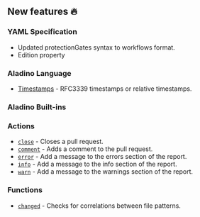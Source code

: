 ## New features :fire: 

### YAML Specification
- Updated protectionGates syntax to workflows format.
- Edition property 

### Aladino Language
- [Timestamps](../../../docs/use-cases/timestamps) - RFC3339 timestamps or relative timestamps.

### Aladino Built-ins

### Actions
- [`close`](docs/reviewpad-file-specification/aladino-specification/aladino-built-ins#close) - Closes a pull request.
- [`comment`](docs/reviewpad-file-specification/aladino-specification/aladino-built-ins#comment) - Adds a comment to the pull request.
- [`error`](docs/reviewpad-file-specification/aladino-specification/aladino-built-ins#error) - Add a message to the errors section of the report.
- [`info`](docs/reviewpad-file-specification/aladino-specification/aladino-built-ins#info) - Add a message to the info section of the report.
- [`warn`](docs/reviewpad-file-specification/aladino-specification/aladino-built-ins#warn) - Add a message to the warnings section of the report.

### Functions
- [`changed`](docs/reviewpad-file-specification/aladino-specification/aladino-built-ins#changed) - Checks for correlations between file patterns.